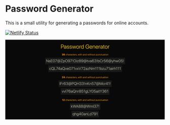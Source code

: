 # Password Generator

This is a small utility for generating a passwords for online accounts.

[![Netlify Status](https://api.netlify.com/api/v1/badges/5a32d17f-e6fe-4ded-a621-b35c0316064e/deploy-status)](https://app.netlify.com/sites/password-generator-leonist/deploys)

![Password Generator](docs/preview.png)
